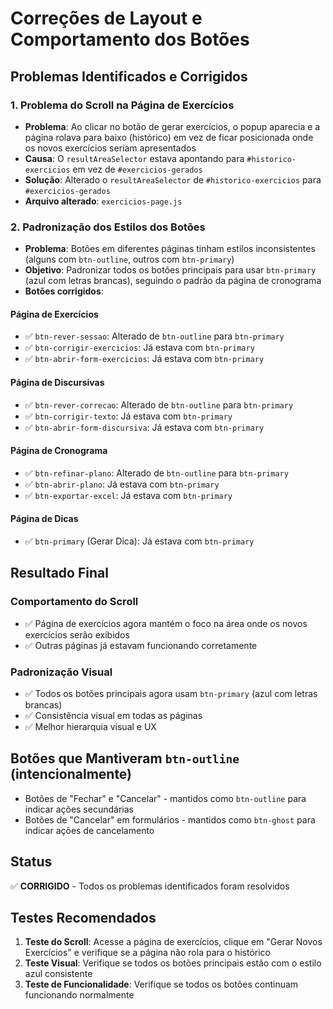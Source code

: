 # Correções de Layout e Comportamento dos Botões

## Problemas Identificados e Corrigidos

### 1. **Problema do Scroll na Página de Exercícios**
- **Problema**: Ao clicar no botão de gerar exercícios, o popup aparecia e a página rolava para baixo (histórico) em vez de ficar posicionada onde os novos exercícios seriam apresentados
- **Causa**: O `resultAreaSelector` estava apontando para `#historico-exercicios` em vez de `#exercicios-gerados`
- **Solução**: Alterado o `resultAreaSelector` de `#historico-exercicios` para `#exercicios-gerados`
- **Arquivo alterado**: `exercicios-page.js`

### 2. **Padronização dos Estilos dos Botões**
- **Problema**: Botões em diferentes páginas tinham estilos inconsistentes (alguns com `btn-outline`, outros com `btn-primary`)
- **Objetivo**: Padronizar todos os botões principais para usar `btn-primary` (azul com letras brancas), seguindo o padrão da página de cronograma
- **Botões corrigidos**:

#### **Página de Exercícios**
- ✅ `btn-rever-sessao`: Alterado de `btn-outline` para `btn-primary`
- ✅ `btn-corrigir-exercicios`: Já estava com `btn-primary`
- ✅ `btn-abrir-form-exercicios`: Já estava com `btn-primary`

#### **Página de Discursivas**
- ✅ `btn-rever-correcao`: Alterado de `btn-outline` para `btn-primary`
- ✅ `btn-corrigir-texto`: Já estava com `btn-primary`
- ✅ `btn-abrir-form-discursiva`: Já estava com `btn-primary`

#### **Página de Cronograma**
- ✅ `btn-refinar-plano`: Alterado de `btn-outline` para `btn-primary`
- ✅ `btn-abrir-plano`: Já estava com `btn-primary`
- ✅ `btn-exportar-excel`: Já estava com `btn-primary`

#### **Página de Dicas**
- ✅ `btn-primary` (Gerar Dica): Já estava com `btn-primary`

## Resultado Final

### **Comportamento do Scroll**
- ✅ Página de exercícios agora mantém o foco na área onde os novos exercícios serão exibidos
- ✅ Outras páginas já estavam funcionando corretamente

### **Padronização Visual**
- ✅ Todos os botões principais agora usam `btn-primary` (azul com letras brancas)
- ✅ Consistência visual em todas as páginas
- ✅ Melhor hierarquia visual e UX

## Botões que Mantiveram `btn-outline` (intencionalmente)
- Botões de "Fechar" e "Cancelar" - mantidos como `btn-outline` para indicar ações secundárias
- Botões de "Cancelar" em formulários - mantidos como `btn-ghost` para indicar ações de cancelamento

## Status
✅ **CORRIGIDO** - Todos os problemas identificados foram resolvidos

## Testes Recomendados
1. **Teste do Scroll**: Acesse a página de exercícios, clique em "Gerar Novos Exercícios" e verifique se a página não rola para o histórico
2. **Teste Visual**: Verifique se todos os botões principais estão com o estilo azul consistente
3. **Teste de Funcionalidade**: Verifique se todos os botões continuam funcionando normalmente 